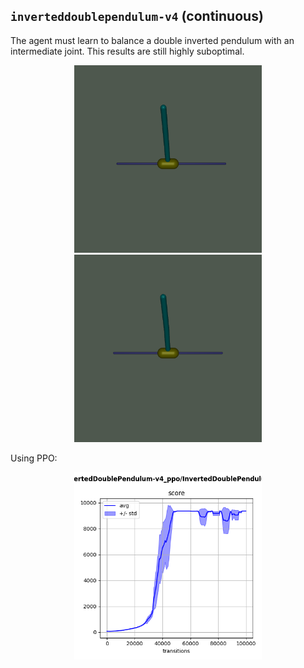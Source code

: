 ## `inverteddoublependulum-v4` (continuous)

The agent must learn to balance a double inverted pendulum with an intermediate joint. This results are still highly suboptimal.

<p align="center">
  <img width="300" alt="" src="bad.gif">
  <img width="300" alt="" src="good.gif">
</p>

Using PPO:

<p align="center">
  <img width="300" alt="" src="ppo.png">
</p>
